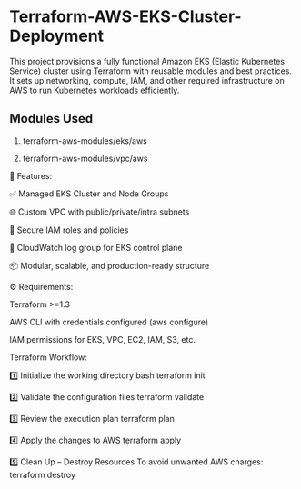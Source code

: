 # Terraform-AWS-EKS-Cluster-Deployment
This project provisions a fully functional Amazon EKS (Elastic Kubernetes Service) cluster using Terraform with reusable modules and best practices. 
It sets up networking, compute, IAM, and other required infrastructure on AWS to run Kubernetes workloads efficiently.

## Modules Used
1. terraform-aws-modules/eks/aws

2. terraform-aws-modules/vpc/aws

🧠 Features:

✅ Managed EKS Cluster and Node Groups

🌐 Custom VPC with public/private/intra subnets

🔐 Secure IAM roles and policies

🔎 CloudWatch log group for EKS control plane

📦 Modular, scalable, and production-ready structure

⚙️ Requirements:

Terraform >=1.3

AWS CLI with credentials configured (aws configure)

IAM permissions for EKS, VPC, EC2, IAM, S3, etc.

Terraform Workflow:

1️⃣ Initialize the working directory
bash
terraform init

2️⃣ Validate the configuration files
terraform validate

3️⃣ Review the execution plan
terraform plan

4️⃣ Apply the changes to AWS
terraform apply

5️⃣ Clean Up – Destroy Resources
To avoid unwanted AWS charges:
terraform destroy
